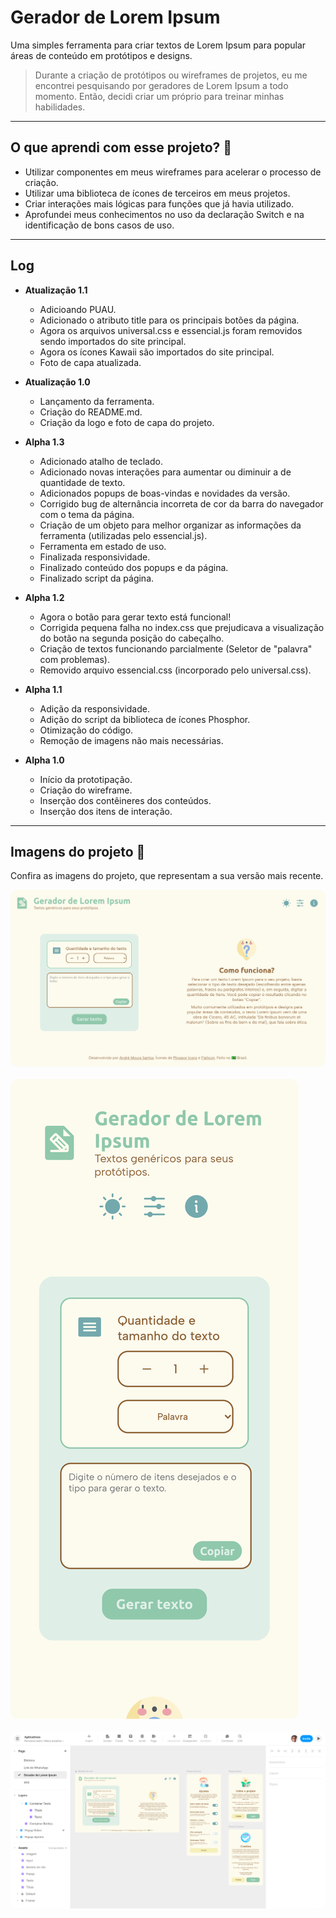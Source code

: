 # Gerador de Lorem Ipsum
Uma simples ferramenta para criar textos de Lorem Ipsum para popular áreas de conteúdo em protótipos e designs.

> Durante a criação de protótipos ou wireframes de projetos, eu me encontrei pesquisando por geradores de Lorem Ipsum a todo momento. Então, decidi criar um próprio para treinar minhas habilidades.

- - - 

## O que aprendi com esse projeto? 🎯
- Utilizar componentes em meus wireframes para acelerar o processo de criação.
- Utilizar uma biblioteca de ícones de terceiros em meus projetos.
- Criar interações mais lógicas para funções que já havia utilizado.
- Aprofundei meus conhecimentos no uso da declaração Switch e na identificação de bons casos de uso.

- - - 

## Log

- **Atualização 1.1**
    - Adicioando PUAU.
    - Adicionado o atributo title para os principais botões da página.
    - Agora os arquivos universal.css e essencial.js foram removidos sendo importados do site principal.
    - Agora os ícones Kawaii são importados do site principal.
    - Foto de capa atualizada.

- **Atualização 1.0**
    - Lançamento da ferramenta.
    - Criação do README.md.
    - Criação da logo e foto de capa do projeto.

- **Alpha 1.3**
    - Adicionado atalho de teclado.
    - Adicionado novas interações para aumentar ou diminuir a de quantidade de texto.
    - Adicionados popups de boas-vindas e novidades da versão.
    - Corrigido bug de alternância incorreta de cor da barra do navegador com o tema da página.
    - Criação de um objeto para melhor organizar as informações da ferramenta (utilizadas pelo essencial.js).
    - Ferramenta em estado de uso.
    - Finalizada responsividade.
    - Finalizado conteúdo dos popups e da página.
    - Finalizado script da página.

- **Alpha 1.2**
    - Agora o botão para gerar texto está funcional!
    - Corrigida pequena falha no index.css que prejudicava a visualização do botão na segunda posição do cabeçalho.
    - Criação de textos funcionando parcialmente (Seletor de "palavra" com problemas).
    - Removido arquivo essencial.css (incorporado pelo universal.css).

- **Alpha 1.1**
    - Adição da responsividade.
    - Adição do script da biblioteca de ícones Phosphor.
    - Otimização do código.
    - Remoção de imagens não mais necessárias.

- **Alpha 1.0**
    - Início da prototipação.
    - Criação do wireframe.
    - Inserção dos contêineres dos conteúdos.
    - Inserção dos itens de interação.

- - -

## Imagens do projeto 📸
Confira as imagens do projeto, que representam a sua versão mais recente.

<img src="imagens/site_computador.png" style="border-radius: 12px;">
<br><br>
<img src="imagens/site_telefone.png" style="border-radius: 12px;">
<br><br>
<img src="imagens/wireframe.png" style="border-radius: 12px;">